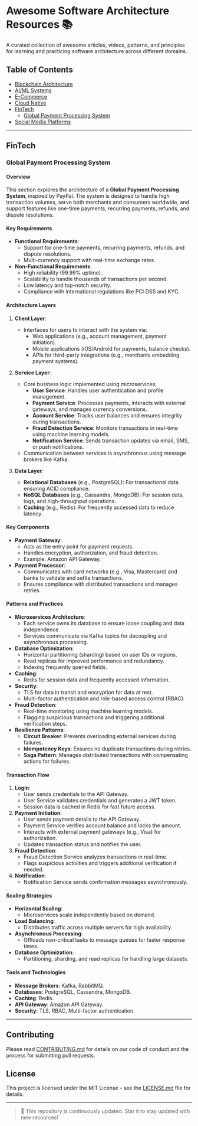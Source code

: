 # Awesome Software Architecture Resources 📚

A curated collection of awesome articles, videos, patterns, and principles for learning and practicing software architecture across different domains.

## Table of Contents
- [Blockchain Architecture](#blockchain-architecture)
- [AI/ML Systems](#aiml-systems)
- [E-Commerce](#e-commerce)
- [Cloud Native](#cloud-native)
- [FinTech](#fintech)
  - [Global Payment Processing System](#global-payment-processing-system)
- [Social Media Platforms](#social-media-platforms)

---

## FinTech

### Global Payment Processing System

#### Overview
This section explores the architecture of a **Global Payment Processing System**, inspired by PayPal. The system is designed to handle high transaction volumes, serve both merchants and consumers worldwide, and support features like one-time payments, recurring payments, refunds, and dispute resolutions.

#### Key Requirements
- **Functional Requirements**:
  - Support for one-time payments, recurring payments, refunds, and dispute resolutions.
  - Multi-currency support with real-time exchange rates.
- **Non-Functional Requirements**:
  - High reliability (99.99% uptime).
  - Scalability to handle thousands of transactions per second.
  - Low latency and top-notch security.
  - Compliance with international regulations like PCI DSS and KYC.

#### Architecture Layers
1. **Client Layer**:
   - Interfaces for users to interact with the system via:
     - Web applications (e.g., account management, payment initiation).
     - Mobile applications (iOS/Android for payments, balance checks).
     - APIs for third-party integrations (e.g., merchants embedding payment systems).

2. **Service Layer**:
   - Core business logic implemented using microservices:
     - **User Service**: Handles user authentication and profile management.
     - **Payment Service**: Processes payments, interacts with external gateways, and manages currency conversions.
     - **Account Service**: Tracks user balances and ensures integrity during transactions.
     - **Fraud Detection Service**: Monitors transactions in real-time using machine learning models.
     - **Notification Service**: Sends transaction updates via email, SMS, or push notifications.
   - Communication between services is asynchronous using message brokers like Kafka.

3. **Data Layer**:
   - **Relational Databases** (e.g., PostgreSQL): For transactional data ensuring ACID compliance.
   - **NoSQL Databases** (e.g., Cassandra, MongoDB): For session data, logs, and high-throughput operations.
   - **Caching** (e.g., Redis): For frequently accessed data to reduce latency.

#### Key Components
- **Payment Gateway**:
  - Acts as the entry point for payment requests.
  - Handles encryption, authorization, and fraud detection.
  - Example: Amazon API Gateway.
- **Payment Processor**:
  - Communicates with card networks (e.g., Visa, Mastercard) and banks to validate and settle transactions.
  - Ensures compliance with distributed transactions and manages retries.

#### Patterns and Practices
- **Microservices Architecture**:
  - Each service owns its database to ensure loose coupling and data independence.
  - Services communicate via Kafka topics for decoupling and asynchronous processing.
- **Database Optimization**:
  - Horizontal partitioning (sharding) based on user IDs or regions.
  - Read replicas for improved performance and redundancy.
  - Indexing frequently queried fields.
- **Caching**:
  - Redis for session data and frequently accessed information.
- **Security**:
  - TLS for data in transit and encryption for data at rest.
  - Multi-factor authentication and role-based access control (RBAC).
- **Fraud Detection**:
  - Real-time monitoring using machine learning models.
  - Flagging suspicious transactions and triggering additional verification steps.
- **Resilience Patterns**:
  - **Circuit Breaker**: Prevents overloading external services during failures.
  - **Idempotency Keys**: Ensures no duplicate transactions during retries.
  - **Saga Pattern**: Manages distributed transactions with compensating actions for failures.

#### Transaction Flow
1. **Login**:
   - User sends credentials to the API Gateway.
   - User Service validates credentials and generates a JWT token.
   - Session data is cached in Redis for fast future access.
2. **Payment Initiation**:
   - User sends payment details to the API Gateway.
   - Payment Service verifies account balance and locks the amount.
   - Interacts with external payment gateways (e.g., Visa) for authorization.
   - Updates transaction status and notifies the user.
3. **Fraud Detection**:
   - Fraud Detection Service analyzes transactions in real-time.
   - Flags suspicious activities and triggers additional verification if needed.
4. **Notification**:
   - Notification Service sends confirmation messages asynchronously.

#### Scaling Strategies
- **Horizontal Scaling**:
  - Microservices scale independently based on demand.
- **Load Balancing**:
  - Distributes traffic across multiple servers for high availability.
- **Asynchronous Processing**:
  - Offloads non-critical tasks to message queues for faster response times.
- **Database Optimization**:
  - Partitioning, sharding, and read replicas for handling large datasets.

#### Tools and Technologies
- **Message Brokers**: Kafka, RabbitMQ.
- **Databases**: PostgreSQL, Cassandra, MongoDB.
- **Caching**: Redis.
- **API Gateway**: Amazon API Gateway.
- **Security**: TLS, RBAC, Multi-factor authentication.

---

## Contributing

Please read [CONTRIBUTING.md](CONTRIBUTING.md) for details on our code of conduct and the process for submitting pull requests.

## License

This project is licensed under the MIT License - see the [LICENSE.md](LICENSE.md) file for details.

---

> 🚀 This repository is continuously updated. Star it to stay updated with new resources!
